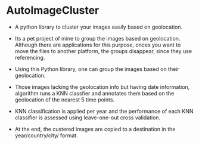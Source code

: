 # AutoImageCluster
- A python library to cluster your images easily based on geolocation.

- Its a pet project of mine to group the images based on geolocation. Although there are applications for this purpose, onces you want to move the files to another platform, the groups disappear, since they use referencing. 

- Using this Python library, one can group the images based on their geolocation. 
- Those images lacking the geolocation info but having date information, algorithm runs a KNN classfier and annotates them based on the geolocation of the nearest 5 time points. 
- KNN classification is applied per year and the performance of each KNN classifier is assessed using leave-one-out cross validation.
- At the end, the custered images are copied to a destination in the year/country/city/ format.

